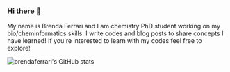 ### Hi there 👋

My name is Brenda Ferrari and I am chemistry PhD student working on my bio/cheminformatics skills. I write codes and blog posts to share concepts I have learned! If you're interested to learn with my codes feel free to explore!

![brendaferrari's GitHub stats](https://github-readme-stats.vercel.app/api?username=brendaferrari&show_icons=true&theme=jolly)